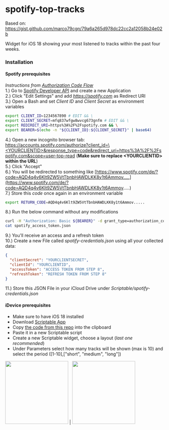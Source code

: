 # spotify-top-tracks

Based on: https://gist.github.com/marco79cgn/79a6a265d978dc22cc2a12058b24e02b

Widget for iOS 18 showing your most listened to tracks within the past four weeks.

### Installation
#### Spotify prerequisites
*Instructions from [Authorization Code Flow](https://developer.spotify.com/documentation/web-api/concepts/authorization#authorization-code-flow)* <br>
1.) Go to [Spotify Developer API](https://developer.spotify.com/dashboard/login) and create a new Application <br>
2.) Click "Edit Settings" and add *https://spotify.com* as Redirect URI <br>
3.) Open a Bash and set *Client ID* and *Client Secret* as environment variables
```bash
export CLIENT_ID=1234567890 # EDIT && \
export CLIENT_SECRET=mfq837wfgw8wvcg673gnfm # EDIT && \
export REDIRECT_URI=https%3A%2F%2Fspotify.com && \
export BEARER=$(echo -n "${CLIENT_ID}:${CLIENT_SECRET}" | base64)
```
4.) Open a new incognito browser tab: [https://accounts.spotify.com/authorize?client_id=\<YOURCLIENTID\>&response_type=code&redirect_uri=https%3A%2F%2Fspotify.com&scope=user-top-read](https://accounts.spotify.com/authorize?client_id=<YOURCLIENTID>&response_type=code&redirect_uri=https%3A%2F%2Fspotify.com&scope=user-top-read) (**Make sure to replace \<YOURCLIENTID\> within the URL**) <br>
5.) Click "Accept" <br>
6.) You will be redirected to something like [https://www.spotify.com/de/?code=AQD4q4v6Klt9ZW5VtTbnbHAWDLKK8y1t6Ammov.....](https://www.spotify.com/de/?code=AQD4q4v6Klt9ZW5VtTbnbHAWDLKK8y1t6Ammov.....) <br>
7.) Store this *code* once again in an environment variable <br>
```bash
export RETURN_CODE=AQD4q4v6Klt9ZW5VtTbnbHAWDLKK8y1t6Ammov.....
```
8.) Run the below command without any modifications
```bash
curl -H "Authorization: Basic ${BEARER}" -d grant_type=authorization_code -d code=${RETURN_CODE} -d redirect_uri=${REDIRECT_URI} https://accounts.spotify.com/api/token > spotify_access_token.json && \
cat spotify_access_token.json
```
9.) You'll receive an access and a refresh token <br>
10.) Create a new File called *spotify-credentials.json* using all your collected data:
```json
{
  "clientSecret": "YOURCLIENTSECRET",
  "clientId": "YOURCLIENTID",
  "accessToken": "ACCESS TOKEN FROM STEP 8",
  "refreshToken": "REFRESH TOKEN FROM STEP 8"
}
```
11.) Store this JSON File in your iCloud Drive under *Scriptable/spotify-credentials.json*

#### iDevice prerequisites
- Make sure to have iOS 18 installed
- Download [Scriptable App](https://apps.apple.com/de/app/scriptable/id1405459188)
- Copy [the code from this repo](https://raw.githubusercontent.com/alexhfmnn/spotify-top-tracks/main/spotify-top-tracks.js) into the clipboard
- Paste it in a new Scriptable script
- Create a new Scriptable widget, choose a layout (*last one recommended*)
- Under Parameters select how many tracks will be shown (max is 10) and select the period ([1-10],["short", "medium", "long"])

<img src="https://user-images.githubusercontent.com/45359966/108242260-0083f300-714d-11eb-9a57-6354a737cca4.PNG" width="200" /> | <img src="https://user-images.githubusercontent.com/45359966/108352883-c287dd00-71e7-11eb-8ccd-8ac0ee9637eb.PNG" width="200" />

